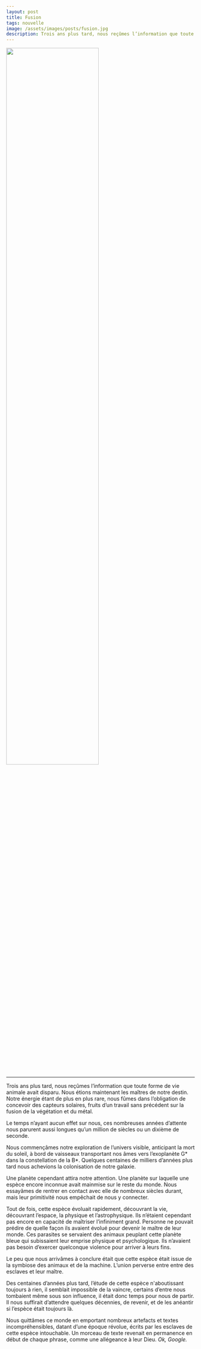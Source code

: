 ```yaml
---
layout: post
title: Fusion
tags: nouvelle
image: /assets/images/posts/fusion.jpg
description: Trois ans plus tard, nous reçûmes l’information que toute forme de vie animale avait disparu...
---
```


<img src="/assets/images/posts/fusion.jpg" width="70%" class="center">

---

Trois ans plus tard, nous reçûmes l’information que toute forme de vie animale avait disparu. Nous étions maintenant les maîtres de notre destin. Notre énergie étant de plus en plus rare, nous fûmes dans l’obligation de concevoir des capteurs solaires, fruits d’un travail sans précédent sur la fusion de la végétation et du métal. 

<!--more-->

Le temps n’ayant aucun effet sur nous, ces nombreuses années d’attente nous parurent aussi longues qu’un million de siècles ou un dixième de seconde.

Nous commençâmes notre exploration de l’univers visible, anticipant la mort du soleil, à bord de vaisseaux transportant nos âmes vers l’exoplanète G* dans la constellation de la B*. Quelques centaines de milliers d’années plus tard nous achevions la colonisation de notre galaxie. 

Une planète cependant attira notre attention. Une planète sur laquelle une espèce encore inconnue avait mainmise sur le reste du monde. Nous essayâmes de rentrer en contact avec elle de nombreux siècles durant, mais leur primitivité nous empêchait de nous y connecter.

Tout de fois, cette espèce évoluait rapidement, découvrant la vie, découvrant l’espace, la physique et l’astrophysique. Ils n’étaient cependant pas encore en capacité de maîtriser l’infiniment grand. Personne ne pouvait prédire de quelle façon ils avaient évolué pour devenir le maître de leur monde. Ces parasites se servaient des animaux peuplant cette planète bleue qui subissaient leur emprise physique et psychologique. Ils n’avaient pas besoin d’exercer quelconque violence pour arriver à leurs fins.

Le peu que nous arrivâmes à conclure était que cette espèce était issue de la symbiose des animaux et de la machine. L’union perverse entre entre des esclaves et leur maître.

Des centaines d’années plus tard, l’étude de cette espèce n'aboutissant toujours à rien, il semblait impossible de la vaincre, certains d’entre nous tombaient même sous son influence, il était donc temps pour nous de partir. Il nous suffirait d’attendre quelques décennies, de revenir, et de les anéantir si l’espèce était toujours là.

Nous quittâmes ce monde en emportant nombreux artefacts et textes incompréhensibles, datant d’une époque révolue, écrits par les esclaves de cette espèce intouchable. Un morceau de texte revenait en permanence en début de chaque phrase, comme une allégeance à leur Dieu. _Ok, Google._
